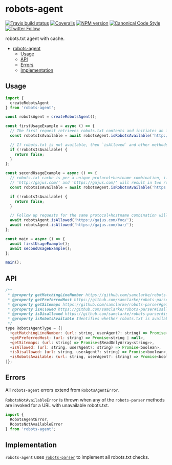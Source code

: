 <a name="robots-agent"></a>
# robots-agent

[![Travis build status](http://img.shields.io/travis/gajus/robots-agent/master.svg?style=flat-square)](https://travis-ci.org/gajus/robots-agent)
[![Coveralls](https://img.shields.io/coveralls/gajus/robots-agent.svg?style=flat-square)](https://coveralls.io/github/gajus/robots-agent)
[![NPM version](http://img.shields.io/npm/v/robots-agent.svg?style=flat-square)](https://www.npmjs.org/package/robots-agent)
[![Canonical Code Style](https://img.shields.io/badge/code%20style-canonical-blue.svg?style=flat-square)](https://github.com/gajus/canonical)
[![Twitter Follow](https://img.shields.io/twitter/follow/kuizinas.svg?style=social&label=Follow)](https://twitter.com/kuizinas)

robots.txt agent with cache.

* [robots-agent](#robots-agent)
    * [Usage](#robots-agent-usage)
    * [API](#robots-agent-api)
    * [Errors](#robots-agent-errors)
    * [Implementation](#robots-agent-implementation)


<a name="robots-agent-usage"></a>
## Usage

```js
import {
  createRobotsAgent
} from 'robots-agent';

const robotsAgent = createRobotsAgent();

const firstUsageExample = async () => {
  // The first request retrieves robots.txt contents and initiates an instance of 'robots-parser'.
  const robotsIsAvailable = await robotsAgent.isRobotsAvailable('http://gajus.com/');

  // If robots.txt is not available, then `isAllowed` and other methods will throw an error.
  if (!robotsIsAvailable) {
    return false;
  }
};

const secondUsageExample = async () => {
  // robots.txt cache is per a unique protocol+hostname combination, i.e.
  // 'http://gajus.com/' and 'https://gajus.com/' will result in two robots.txt lookups.
  const robotsIsAvailable = await robotsAgent.isRobotsAvailable('https://gajus.com/');

  if (!robotsIsAvailable) {
    return false;
  }

  // Follow up requests for the same protocol+hostname combination will not create new HTTP requests.
  await robotsAgent.isAllowed('https://gajus.com/foo/');
  await robotsAgent.isAllowed('https://gajus.com/bar/');
};

const main = async () => {
  await firstUsageExample();
  await secondUsageExample();
};

main();

```

<a name="robots-agent-api"></a>
## API

```js
/**
 * @property getMatchingLineNumber https://github.com/samclarke/robots-parser#getmatchinglinenumberurl-ua
 * @property getPreferredHost https://github.com/samclarke/robots-parser#getpreferredhost
 * @property getSitemaps https://github.com/samclarke/robots-parser#getsitemaps
 * @property isAllowed https://github.com/samclarke/robots-parser#isallowedurl-ua
 * @property isDisallowed https://github.com/samclarke/robots-parser#isdisallowedurl-ua
 * @property isRobotsAvailable Identifies whether robots.txt is available for the URL.
 */
type RobotsAgentType = {|
  +getMatchingLineNumber: (url: string, userAgent?: string) => Promise<number>,
  +getPreferredHost: (url: string) => Promise<string | null>,
  +getSitemaps: (url: string) => Promise<$ReadOnlyArray<string>>,
  +isAllowed: (url: string, userAgent?: string) => Promise<boolean>,
  +isDisallowed: (url: string, userAgent?: string) => Promise<boolean>,
  +isRobotsAvailable: (url: string, userAgent?: string) => Promise<boolean>
|};

```

<a name="robots-agent-errors"></a>
## Errors

All `robots-agent` errors extend from `RobotsAgentError`.

`RobotsNotAvailableError` is thrown when any of the `robots-parser` methods are invoked for a URL with unavailable robots.txt.

```js
import {
  RobotsAgentError,
  RobotsNotAvailableError
} from 'robots-agent';

```

<a name="robots-agent-implementation"></a>
## Implementation

`robots-agent` uses [`robots-parser`](https://github.com/samclarke/robots-parser) to implement all robots.txt checks.
